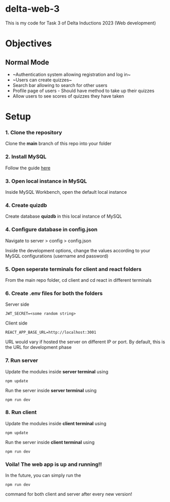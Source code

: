 # delta-web-3
This is my code for Task 3 of Delta Inductions 2023 (Web development)

# Objectives
## Normal Mode
- ~Authentication system allowing registration and log in~
- ~Users can create quizzes~
- Search bar allowing to search for other users
- Profile page of users - Should have method to take up their quizzes
- Allow users to see scores of quizzes they have taken

# Setup
### 1. Clone the repository
Clone the **main** branch of this repo into your folder

### 2. Install MySQL
Follow the guide [here](https://www.simplilearn.com/tutorials/mysql-tutorial/mysql-workbench-installation)

### 3. Open local instance in MySQL
Inside MySQL Workbench, open the default local instance

### 4. Create quizdb
Create database **quizdb** in this local instance of MySQL

### 4. Configure database in config.json
Navigate to server > config > config.json

Inside the development options, change the values according to your MySQL configurations (username and password)

### 5. Open seperate terminals for client and react folders
From the main repo folder, cd client and cd react in different terminals

### 6. Create .env files for both the folders
Server side
```
JWT_SECRET=<some random string>
```

Client side
```
REACT_APP_BASE_URL=http://localhost:3001
```
URL would vary if hosted the server on different IP or port. By default, this is the URL for development phase

### 7. Run server
Update the modules inside **server terminal** using
```
npm update
```

Run the server inside **server terminal** using
```
npm run dev
```

### 8. Run client
Update the modules inside **client terminal** using
```
npm update
```

Run the server inside **client terminal** using
```
npm run dev
```

### Voila! The web app is up and running!!

In the future, you can simply run the
```
npm run dev
```
command for both client and server after every new version!